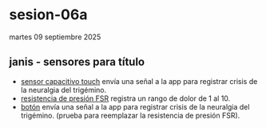 # sesion-06a

martes 09 septiembre 2025

## janis - sensores para título

- [sensor capacitivo touch](https://afel.cl/products/sensor-capacitivo-touch-ttp223b) envía una señal a la app para registrar crisis de la neuralgia del trigémino.
- [resistencia de presión FSR](https://shorturl.at/okorP) registra un rango de dolor de 1 al 10. 
- [botón](https://afel.cl/products/kit-boton-tactil-6x6x5-interruptor-5-unidades?_pos=2&_sid=dd2a6ea94&_ss=r) envía una señal a la app para registrar crisis de la neuralgia del trigémino. (prueba para reemplazar la resistencia de presión FSR).


